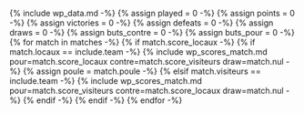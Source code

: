 {% include wp_data.md -%}
{% assign played = 0 -%}
{% assign points = 0 -%}
{% assign victories = 0 -%}
{% assign defeats = 0 -%}
{% assign draws = 0 -%}
{% assign buts_contre = 0 -%}
{% assign buts_pour = 0 -%}
{% for match in matches -%}
{%   if match.score_locaux -%}
{%     if match.locaux == include.team -%}
{%       include wp_scores_match.md pour=match.score_locaux contre=match.score_visiteurs draw=match.nul -%}
{%       assign poule = match.poule -%}
{%     elsif match.visiteurs == include.team -%}
{%       include wp_scores_match.md pour=match.score_visiteurs contre=match.score_locaux draw=match.nul -%}
{%     endif -%}
{%   endif -%}
{% endfor -%}
